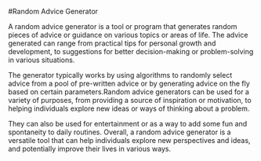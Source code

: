 #Random Advice Generator

A random advice generator is a tool or program that generates random pieces of advice or guidance on various topics or areas of life. The advice generated can range from practical tips for personal growth and development, to suggestions for better decision-making or problem-solving in various situations.

The generator typically works by using algorithms to randomly select advice from a pool of pre-written advice or by generating advice on the fly based on certain parameters.Random advice generators can be used for a variety of purposes, from providing a source of inspiration or motivation, to helping individuals explore new ideas or ways of thinking about a problem.

They can also be used for entertainment or as a way to add some fun and spontaneity to daily routines. Overall, a random advice generator is a versatile tool that can help individuals explore new perspectives and ideas, and potentially improve their lives in various ways.



